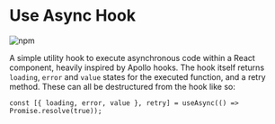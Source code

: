# Use Async Hook

![npm](https://img.shields.io/npm/v/react-generic-use-async)

A simple utility hook to execute asynchronous code within a React component, heavily inspired by Apollo hooks. The hook itself returns `loading`, `error` and `value` states for the executed function, and a retry method. These can all be destructured from the hook like so:

```
const [{ loading, error, value }, retry] = useAsync(() => Promise.resolve(true));
```
